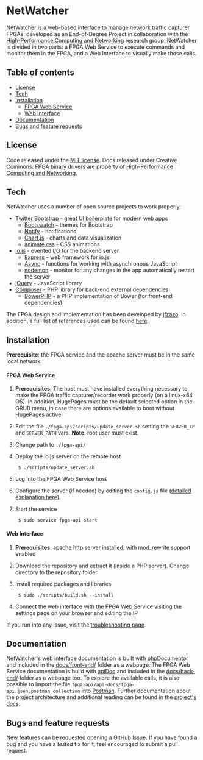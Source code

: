 # NetWatcher

NetWatcher is a web-based interface to manage network traffic capturer FPGAs, developed as an End-of-Degree Project in collaboration with the [High-Performance Computing and Networking](http://www.hpcn.es/) research group. NetWatcher is divided in two parts: a FPGA Web Service to execute commands and monitor them in the FPGA, and a Web Interface to visually make those calls.

## Table of contents

- [License](#license)
- [Tech](#tech)
- [Installation](#installation)
     - [FPGA Web Service](#fpga-web-service)
     - [Web Interface](#web-interface)
- [Documentation](#documentation)
- [Bugs and feature requests](#bugs-and-feature-requests)


License
----
Code released under the [MIT license](LICENSE.md). Docs released under Creative Commons. FPGA binary drivers are property of [High-Performance Computing and Networking](http://www.hpcn.es/).

Tech
----

NetWatcher uses a number of open source projects to work properly:

* [Twitter Bootstrap](https://twitter.github.com/bootstrap/index.html) - great UI boilerplate for modern web apps
    * [Bootswatch](http://bootswatch.com/) - themes for Bootstrap
    * [Notify](https://github.com/mouse0270/bootstrap-notify) - notifications
    * [Chart.js](http://www.chartjs.org/) - charts and data visualization
    * [animate.css](http://daneden.github.io/animate.css/) - CSS animations
* [io.js](https://iojs.org/) - evented I/O for the backend server
    * [Express](http://expressjs.com/) - web framework for io.js
    * [Async](https://github.com/caolan/async) - functions for working with asynchronous JavaScript
    * [nodemon](http://nodemon.io/) - monitor for any changes in the app automatically restart the server
* [jQuery](https://jquery.com) - JavaScript library
* [Composer](https://getcomposer.org) - PHP library for back-end external dependencies
    * [BowerPHP](http://bowerphp.org/) - a PHP implementation of Bower (for front-end dependencies) 

The FPGA design and implementation has been developed by [jfzazo](https://github.com/jfzazo). In addition, a full list of references used can be found [here](docs/wiki/References.md).

Installation
----
**Prerequisite**: the FPGA service and the apache server must be in the same local network.

#### FPGA Web Service
1. **Prerequisites**: The host must have installed everything necessary to make the FPGA traffic capturer/recorder work properly (on a linux-x64 OS). In addition, HugePages must be the default selected option in the GRUB menu, in case there are options available to boot without HugePages active
2. Edit the file `./fpga-api/scripts/update_server.sh` setting the `SERVER_IP` and `SERVER_PATH` vars. **Note**: root user must exist.
3. Change path to `./fpga-api/`
4. Deploy the io.js server on the remote host

        $ ./scripts/update_server.sh
5. Log into the FPGA Web Service host
6. Configure the server (if needed) by editing the `config.js` file ([detailed explanation here](docs/wiki/FPGA_Configuration.md)).
7. Start the service

        $ sudo service fpga-api start

#### Web Interface
1. **Prerequisites**: apache http server installed, with mod_rewrite support enabled
2. Download the repository and extract it (inside a PHP server). Change directory to the repository folder
3. Install required packages and libraries

        $ sudo ./scripts/build.sh --install
4. Connect the web interface with the FPGA Web Service visiting the settings page on your browser and editing the IP

If you run into any issue, visit the [troubleshooting page](docs/wiki/Troubleshooting.md).

Documentation
----
NetWatcher's web interface documentation is built with [phpDocumentor](https://www.phpdoc.org) and included in the [docs/front-end/](docs/front-end/) folder as a webpage. The FPGA Web Service documentation is build with [apiDoc](http://apidocjs.com/) and included in the [docs/back-end/](docs/back-end/) folder as a webpage too. To explore the available calls, it is also possible to import the file `fpga-api/api-docs/fpga-api.json.postman_collection` into [Postman](http://www.getpostman.com). Further documentation about the project architecture and additional reading can be found in the [project's docs](docs/).

Bugs and feature requests
----
New features can be requested opening a GitHub Issue. If you have found a bug and you have a *tested* fix for it, feel encouraged to submit a pull request.
